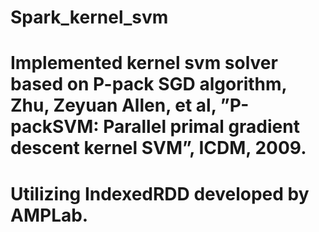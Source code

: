 # Spark_kernel_svm
# Implemented kernel svm solver based on P-pack SGD algorithm, Zhu, Zeyuan Allen, et al, ”P-packSVM: Parallel primal gradient descent kernel SVM”, ICDM, 2009.
# Utilizing IndexedRDD developed by AMPLab.
